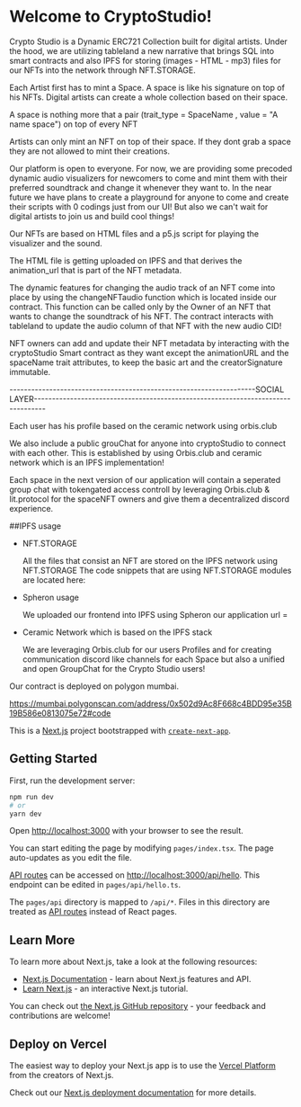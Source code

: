 # Welcome to CryptoStudio!

Crypto Studio is a Dynamic ERC721 Collection built for digital artists. Under the hood, we are utilizing tableland a new narrative that brings SQL into smart contracts and also IPFS for storing (images - HTML - mp3) files for our NFTs into the network through NFT.STORAGE.

Each Artist first has to mint a Space. A space is like his signature on top of his NFTs. Digital artists can create a whole collection based on their space.

A space is nothing more that a pair (trait_type = SpaceName , value = "A name space") on top of every NFT

Artists can only mint an NFT on top of their space. If they dont grab a space they are not allowed to mint their creations.

Our platform is open to everyone. For now, we are providing some precoded dynamic audio visualizers for newcomers to come and mint them with their preferred soundtrack and change it whenever they want to. In the near future we have plans to create a playground for anyone to come and create their scripts with 0 codings just from our UI! But also we can't wait for digital artists to join us and build cool things!

Our NFTs are based on HTML files and a p5.js script for playing the visualizer and the sound.

The HTML file is getting uploaded on IPFS and that derives the animation_url that is part of the NFT metadata.

The dynamic features for changing the audio track of an NFT come into place by using the changeNFTaudio function which is located inside our contract. This function can be called only by the Owner of an NFT that wants to change the soundtrack of his NFT. The contract interacts with tableland to update the audio column of that NFT with the new audio CID!

NFT owners can add and update their NFT metadata by interacting with the cryptoStudio Smart contract as they want except the animationURL and the spaceName trait attributes, to keep the basic art and the creatorSignature immutable.

--------------------------------------------------------------------SOCIAL LAYER---------------------------------------------------------------------------------


Each user has his profile based on the ceramic network using orbis.club

We also include a public grouChat for anyone into cryptoStudio to connect with each other. This is established by using Orbis.club and ceramic network which is an IPFS implementation!

Each space in the next version of our application will contain a seperated group chat with tokengated access controll  by leveraging Orbis.club & lit.protocol for the spaceNFT owners and give them a decentralized discord experience.

##IPFS usage
  
  * NFT.STORAGE
  
    All the files that consist an NFT are stored on the IPFS network using NFT.STORAGE
    The code snippets that are using NFT.STORAGE modules are located here:

  * Spheron usage

    We uploaded our frontend into IPFS using Spheron
    our application url = 
  
  * Ceramic Network which is based on the IPFS stack
  
    We are leveraging Orbis.club for our users Profiles and for creating communication discord like channels for each Space
    but also a unified and open GroupChat for the Crypto Studio users!






Our contract is deployed on polygon mumbai. 

https://mumbai.polygonscan.com/address/0x502d9Ac8F668c4BDD95e35B19B586e0813075e72#code




This is a [Next.js](https://nextjs.org/) project bootstrapped with [`create-next-app`](https://github.com/vercel/next.js/tree/canary/packages/create-next-app).

## Getting Started

First, run the development server:

```bash
npm run dev
# or
yarn dev
```

Open [http://localhost:3000](http://localhost:3000) with your browser to see the result.

You can start editing the page by modifying `pages/index.tsx`. The page auto-updates as you edit the file.

[API routes](https://nextjs.org/docs/api-routes/introduction) can be accessed on [http://localhost:3000/api/hello](http://localhost:3000/api/hello). This endpoint can be edited in `pages/api/hello.ts`.

The `pages/api` directory is mapped to `/api/*`. Files in this directory are treated as [API routes](https://nextjs.org/docs/api-routes/introduction) instead of React pages.

## Learn More

To learn more about Next.js, take a look at the following resources:

- [Next.js Documentation](https://nextjs.org/docs) - learn about Next.js features and API.
- [Learn Next.js](https://nextjs.org/learn) - an interactive Next.js tutorial.

You can check out [the Next.js GitHub repository](https://github.com/vercel/next.js/) - your feedback and contributions are welcome!

## Deploy on Vercel

The easiest way to deploy your Next.js app is to use the [Vercel Platform](https://vercel.com/new?utm_medium=default-template&filter=next.js&utm_source=create-next-app&utm_campaign=create-next-app-readme) from the creators of Next.js.

Check out our [Next.js deployment documentation](https://nextjs.org/docs/deployment) for more details.
